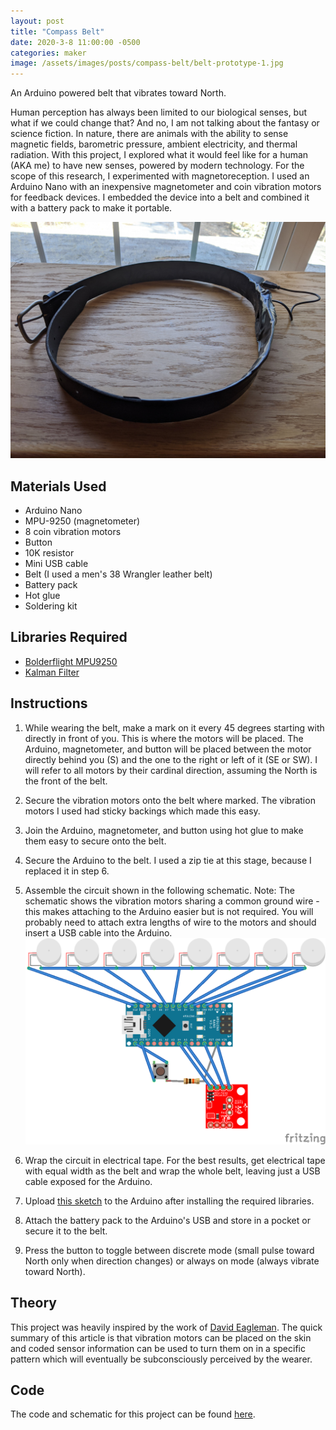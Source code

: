 ```yaml
---
layout: post
title: "Compass Belt"
date: 2020-3-8 11:00:00 -0500
categories: maker
image: /assets/images/posts/compass-belt/belt-prototype-1.jpg
---
```


An Arduino powered belt that vibrates toward North.

Human perception has always been limited to our biological senses, but what if we could change that? And no, I am not talking about the fantasy or science fiction. In nature, there are animals with the ability to sense magnetic fields, barometric pressure, ambient electricity, and thermal radiation. With this project, I explored what it would feel like for a human (AKA me) to have new senses, powered by modern technology. For the scope of this research, I experimented with magnetoreception. I used an Arduino Nano with an inexpensive magnetometer and coin vibration motors for feedback devices. I embedded the device into a belt and combined it with a battery pack to make it portable.

![Belt](/assets/images/posts/compass-belt/belt-prototype-1.jpg)

## Materials Used

- Arduino Nano
- MPU-9250 (magnetometer)
- 8 coin vibration motors
- Button
- 10K resistor
- Mini USB cable
- Belt (I used a men's 38 Wrangler leather belt)
- Battery pack
- Hot glue
- Soldering kit

## Libraries Required

- [Bolderflight MPU9250](https://github.com/bolderflight/MPU9250)
- [Kalman Filter](https://github.com/kylecorry31/kalman-filter)

## Instructions

1. While wearing the belt, make a mark on it every 45 degrees starting with directly in front of you. This is where the motors will be placed. The Arduino, magnetometer, and button will be placed between the motor directly behind you (S) and the one to the right or left of it (SE or SW). I will refer to all motors by their cardinal direction, assuming the North is the front of the belt.

2. Secure the vibration motors onto the belt where marked. The vibration motors I used had sticky backings which made this easy.

3. Join the Arduino, magnetometer, and button using hot glue to make them easy to secure onto the belt.

4. Secure the Arduino to the belt. I used a zip tie at this stage, because I replaced it in step 6.

5. Assemble the circuit shown in the following schematic. Note: The schematic shows the vibration motors sharing a common ground wire - this makes attaching to the Arduino easier but is not required. You will probably need to attach extra lengths of wire to the motors and should insert a USB cable into the Arduino.
   ![Schematic](/assets/images/posts/compass-belt/schematic.png)

6. Wrap the circuit in electrical tape. For the best results, get electrical tape with equal width as the belt and wrap the whole belt, leaving just a USB cable exposed for the Arduino.

7. Upload [this sketch](https://github.com/kylecorry31/compass-belt) to the Arduino after installing the required libraries.

8. Attach the battery pack to the Arduino's USB and store in a pocket or secure it to the belt.

9. Press the button to toggle between discrete mode (small pulse toward North only when direction changes) or always on mode (always vibrate toward North).

## Theory

This project was heavily inspired by the work of [David Eagleman](https://www.ncbi.nlm.nih.gov/pubmed/26080756). The quick summary of this article is that vibration motors can be placed on the skin and coded sensor information can be used to turn them on in a specific pattern which will eventually be subconsciously perceived by the wearer.

## Code

The code and schematic for this project can be found [here](https://github.com/kylecorry31/compass-belt).
